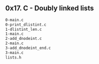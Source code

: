 ## 0x17. C - Doubly linked lists

```bash
0-main.c  
0-print_dlistint.c  
1-dlistint_len.c  
1-main.c  
2-add_dnodeint.c  
2-main.c  
3-add_dnodeint_end.c  
3-main.c  
lists.h
```
